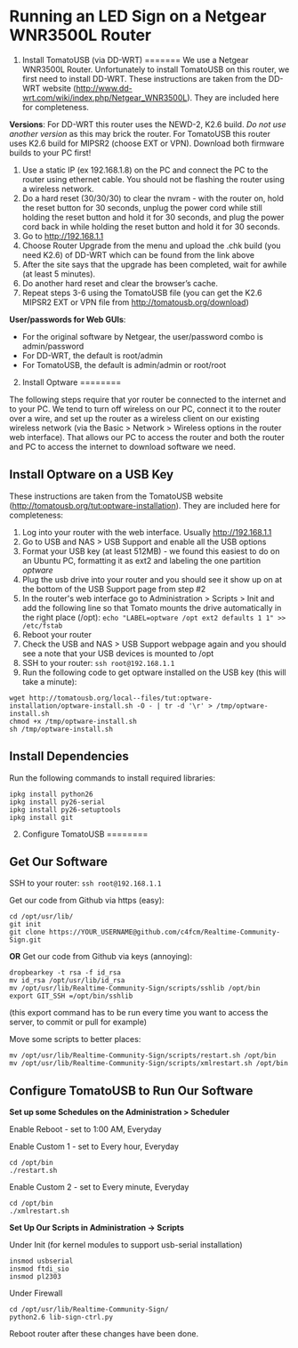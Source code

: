 Running an LED Sign on a Netgear WNR3500L Router
=======

1) Install TomatoUSB (via DD-WRT)
=======
We use a Netgear WNR3500L Router.  Unfortunately to install TomatoUSB on this router, we first need to install DD-WRT.  These instructions are taken from the DD-WRT website (<http://www.dd-wrt.com/wiki/index.php/Netgear_WNR3500L>).  They are included here for completeness.

**Versions**: For DD-WRT this router uses the NEWD-2, K2.6 build. _Do not use another version_ as this may brick the router.  For TomatoUSB this router uses K2.6 build for MIPSR2 (choose EXT or VPN).  Download both firmware builds to your PC first!

1. Use a static IP (ex 192.168.1.8) on the PC and connect the PC to the router using ethernet cable. You should not be flashing the router using a wireless network.
2. Do a hard reset (30/30/30) to clear the nvram - with the router on, hold the reset button for 30 seconds, unplug the power cord while still holding the reset button and hold it for 30 seconds, and plug the power cord back in while holding the reset button and hold it for 30 seconds. 
3. Go to http://192.168.1.1
4. Choose Router Upgrade from the menu and upload the .chk build (you need K2.6) of DD-WRT which can be found from the link above
5. After the site says that the upgrade has been completed, wait for awhile (at least 5 minutes).
6. Do another hard reset and clear the browser’s cache.
7. Repeat steps 3-6 using the TomatoUSB file (you can get the K2.6 MIPSR2 EXT or VPN file from <http://tomatousb.org/download>)

**User/passwords for Web GUIs**:
 
- For the original software by Netgear, the user/password combo is admin/password
- For DD-WRT, the default is root/admin
- For TomatoUSB, the default is admin/admin or root/root

2) Install Optware
========

The following steps require that yor router be connected to the internet and to your PC.  We tend to turn off wireless on our PC, connect it to the router over a wire, and set up the router as a wireless client on our existing wireless network (via the Basic > Network > Wireless options in the router web interface).  That allows our PC to access the router and both the router and PC to access the internet to download software we need.

Install Optware on a USB Key
--------
These instructions are taken from the TomatoUSB website (<http://tomatousb.org/tut:optware-installation>).  They are included here for completeness:

1. Log into your router with the web interface. Usually http://192.168.1.1
2. Go to USB and NAS > USB Support and enable all the USB options
3. Format your USB key (at least 512MB) - we found this easiest to do on an Ubuntu PC, formatting it as ext2 and labeling the one partition _optware_
4. Plug the usb drive into your router and you should see it show up on at the bottom of the USB Support page from step #2
5. In the router's web interface go to Administration > Scripts > Init and add the following line so that Tomato mounts the drive automatically in the right place (/opt): `echo "LABEL=optware /opt ext2 defaults 1 1" >> /etc/fstab`
6. Reboot your router
7. Check the USB and NAS > USB Support webpage again and you should see a note that your USB devices is mounted to /opt
8. SSH to your router: `ssh root@192.168.1.1`
9. Run the following code to get optware installed on the USB key (this will take a minute):

```
wget http://tomatousb.org/local--files/tut:optware-installation/optware-install.sh -O - | tr -d '\r' > /tmp/optware-install.sh
chmod +x /tmp/optware-install.sh
sh /tmp/optware-install.sh
```

Install Dependencies
--------
Run the following commands to install required libraries:

```
ipkg install python26
ipkg install py26-serial
ipkg install py26-setuptools
ipkg install git
```

2) Configure TomatoUSB
========

Get Our Software
--------

SSH to your router: `ssh root@192.168.1.1`

Get our code from Github via https (easy):

```
cd /opt/usr/lib/
git init
git clone https://YOUR_USERNAME@github.com/c4fcm/Realtime-Community-Sign.git
 ```

**OR** Get our code from Github via keys (annoying):

```
dropbearkey -t rsa -f id_rsa
mv id_rsa /opt/usr/lib/id_rsa
mv /opt/usr/lib/Realtime-Community-Sign/scripts/sshlib /opt/bin
export GIT_SSH =/opt/bin/sshlib
```

(this export command has to be run every time you want to access the server, to commit or pull for example)

Move some scripts to better places:

```
mv /opt/usr/lib/Realtime-Community-Sign/scripts/restart.sh /opt/bin
mv /opt/usr/lib/Realtime-Community-Sign/scripts/xmlrestart.sh /opt/bin
```

Configure TomatoUSB to Run Our Software
--------

**Set up some Schedules on the Administration > Scheduler**

Enable Reboot - set to 1:00 AM, Everyday

Enable Custom 1 - set to Every hour, Everyday

```
cd /opt/bin
./restart.sh
```

Enable Custom 2 - set to Every minute, Everyday

```
cd /opt/bin
./xmlrestart.sh
```

**Set Up Our Scripts in Administration -> Scripts**

Under Init (for kernel modules to support usb-serial installation)

```
insmod usbserial
insmod ftdi_sio
insmod pl2303
```

Under Firewall

```
cd /opt/usr/lib/Realtime-Community-Sign/
python2.6 lib-sign-ctrl.py
```

Reboot router after these changes have been done.
